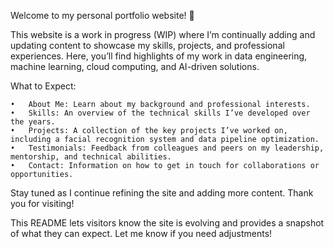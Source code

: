 Welcome to my personal portfolio website! 🚧

This website is a work in progress (WIP) where I’m continually adding and updating content to showcase my skills, projects, and professional experiences. Here, you’ll find highlights of my work in data engineering, machine learning, cloud computing, and AI-driven solutions.

What to Expect:

	•	About Me: Learn about my background and professional interests.
	•	Skills: An overview of the technical skills I’ve developed over the years.
	•	Projects: A collection of the key projects I’ve worked on, including a facial recognition system and data pipeline optimization.
	•	Testimonials: Feedback from colleagues and peers on my leadership, mentorship, and technical abilities.
	•	Contact: Information on how to get in touch for collaborations or opportunities.

Stay tuned as I continue refining the site and adding more content. Thank you for visiting!

This README lets visitors know the site is evolving and provides a snapshot of what they can expect. Let me know if you need adjustments!
